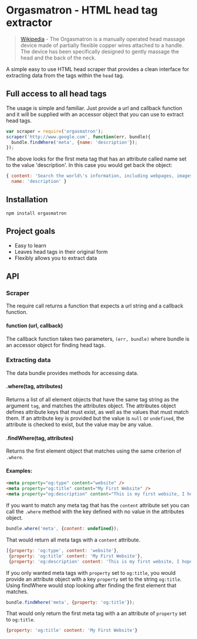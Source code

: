# Orgasmatron - HTML head tag extractor

>[Wikipedia](1) - The Orgasmatron is a manually operated head massage device made of partially flexible copper wires attached to a handle. The device has been specifically designed to gently massage the head and the back of the neck.

A simple easy to use HTML head scraper that provides a clean interface for extracting data from the tags within the `head` tag.

[1]: http://en.wikipedia.org/wiki/Orgasmatron_(massage_device)

## Full access to all head tags

The usage is simple and familiar. Just provide a url and callback function and it will be supplied with an accessor object that you can use to extract head tags.

```javascript
var scraper = require('orgasmatron');
scraper('http://www.google.com', function(err, bundle){
  bundle.findWhere('meta', {name: 'description'});
});
```

The above looks for the first meta tag that has an attribute called name set to the value 'description'. In this case you would get back the object:

```javascript
{ content: 'Search the world\'s information, including webpages, images, videos and more. Google has many special features to help you find exactly what you\'re looking for.',
  name: 'description' }
```

## Installation
`npm install orgasmatron`

## Project goals
* Easy to learn
* Leaves head tags in their original form
* Flexibly allows you to extract data

## API

### Scraper

The require call returns a function that expects a url string and a callback function.

#### function (url, callback)

The callback function takes two parameters, `(err, bundle)` where bundle is an accessor object for finding head tags.

### Extracting data

The data bundle provides methods for accessing data.

#### .where(tag, attributes)

Returns a list of all element objects that have the same tag string as the argument `tag`, and matches the attributes object. The attributes object defines attribute keys that must exist, as well as the values that must match them. If an attribute key is provided but the value is `null` or `undefined`, the attribute is checked to exist, but the value may be any value.

#### .findWhere(tag, attributes)

Returns the first element object that matches using the same criterion of `.where`.

#### Examples:

```html
<meta property="og:type" content="website" />
<meta property="og:title" content="My First Website" />
<meta property="og:description" content="This is my first website, I hope you enjoy!" />
```

If you want to match any meta tag that has the `content` attribute set you can call the `.where` method with the key defined with no value in the attributes object.

```javascript
bundle.where('meta', {content: undefined});
```

That would return all meta tags with a `content` attribute.

```javascript
[{property: 'og:type', content: 'website'},
 {property: 'og:title' content: 'My First Website'},
 {property: 'og:description' content: 'This is my first website, I hope you enjoy!'}]
```

If you only wanted meta tags with `property` set to `og:title`, you would provide an attribute object with a key `property` set to the string `og:title`. Using findWhere would stop looking after finding the first element that matches.

```javascript
bundle.findWhere('meta', {property: 'og:title'});
```

That would only return the first meta tag with a an attribute of `property` set to `og:title`.

```javascript
{property: 'og:title' content: 'My First Website'}
```
